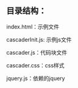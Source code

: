 ## 目录结构：
<p>index.html：示例文件</p>
<p>cascaderInit.js: 示例js文件</p>
<p>cascader.js：代码块文件</p>
<p>cascader.css：css样式</p>
<p>jquery.js：依赖的jquery</p>
